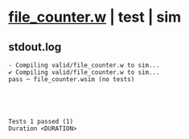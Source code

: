 # [file_counter.w](../../../../../examples/tests/valid/file_counter.w) | test | sim

## stdout.log
```log
- Compiling valid/file_counter.w to sim...
✔ Compiling valid/file_counter.w to sim...
pass ─ file_counter.wsim (no tests)
 




Tests 1 passed (1) 
Duration <DURATION>

```

